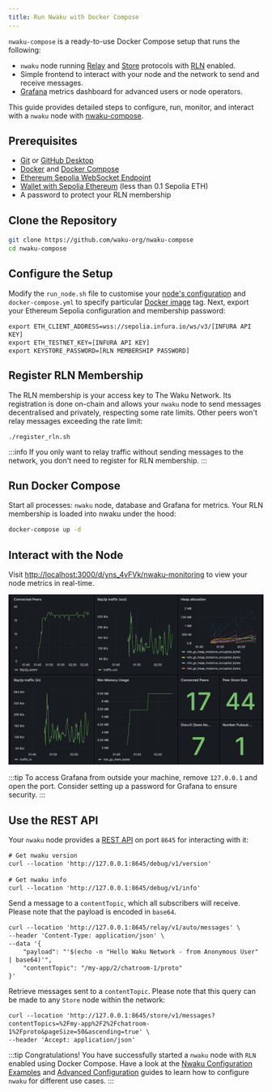 ```yaml
---
title: Run Nwaku with Docker Compose
---
```


`nwaku-compose` is a ready-to-use Docker Compose setup that runs the following:

- `nwaku` node running [Relay](/overview/concepts/protocols#relay) and [Store](/overview/concepts/protocols#store) protocols with [RLN](/overview/concepts/protocols#rln-relay) enabled.
- Simple frontend to interact with your node and the network to send and receive messages.
- [Grafana](https://grafana.com/) metrics dashboard for advanced users or node operators.

This guide provides detailed steps to configure, run, monitor, and interact with a `nwaku` node with [nwaku-compose](https://github.com/waku-org/nwaku-compose).

## Prerequisites

- [Git](https://git-scm.com/) or [GitHub Desktop](https://desktop.github.com/)
- [Docker](https://docs.docker.com/engine/install/) and [Docker Compose](https://docs.docker.com/compose/install/)
- [Ethereum Sepolia WebSocket Endpoint](https://github.com/waku-org/nwaku/blob/master/docs/tutorial/pre-requisites-of-running-on-chain-spam-protected-chat2.md#3-access-a-node-on-the-sepolia-testnet-using-infura)
- [Wallet with Sepolia Ethereum](https://github.com/waku-org/nwaku/blob/master/docs/tutorial/pre-requisites-of-running-on-chain-spam-protected-chat2.md#2-obtain-sepolia-eth-from-faucet) (less than 0.1 Sepolia ETH)
- A password to protect your RLN membership

## Clone the Repository

```bash
git clone https://github.com/waku-org/nwaku-compose
cd nwaku-compose
```

## Configure the Setup

Modify the `run_node.sh` file to customise your [node's configuration](/guides/reference/node-config-options) and `docker-compose.yml` to specify particular [Docker image](https://hub.docker.com/r/statusteam/nim-waku/tags) tag. Next, export your Ethereum Sepolia configuration and membership password:

```shell
export ETH_CLIENT_ADDRESS=wss://sepolia.infura.io/ws/v3/[INFURA API KEY]
export ETH_TESTNET_KEY=[INFURA API KEY]
export KEYSTORE_PASSWORD=[RLN MEMBERSHIP PASSWORD]
```

## Register RLN Membership

The RLN membership is your access key to The Waku Network. Its registration is done on-chain and allows your `nwaku` node to send messages decentralised and privately, respecting some rate limits. Other peers won't relay messages exceeding the rate limit:

```shell
./register_rln.sh
```

:::info
If you only want to relay traffic without sending messages to the network, you don't need to register for RLN membership.
:::

## Run Docker Compose

Start all processes: `nwaku` node, database and Grafana for metrics. Your RLN membership is loaded into nwaku under the hood:

```bash
docker-compose up -d
```

## Interact with the Node

Visit <http://localhost:3000/d/yns_4vFVk/nwaku-monitoring> to view your node metrics in real-time.

![nwaku compose dashboard](/img/nwaku-compose-dashboard.png)

:::tip
To access Grafana from outside your machine, remove `127.0.0.1` and open the port. Consider setting up a password for Grafana to ensure security.
:::

## Use the REST API

Your `nwaku` node provides a [REST API](https://waku-org.github.io/waku-rest-api/) on port `8645` for interacting with it:

```shell
# Get nwaku version
curl --location 'http://127.0.0.1:8645/debug/v1/version'

# Get nwaku info
curl --location 'http://127.0.0.1:8645/debug/v1/info'
```

Send a message to a `contentTopic`, which all subscribers will receive. Please note that the payload is encoded in `base64`.

```shell
curl --location 'http://127.0.0.1:8645/relay/v1/auto/messages' \
--header 'Content-Type: application/json' \
--data '{
    "payload": "'$(echo -n "Hello Waku Network - from Anonymous User" | base64)'",
    "contentTopic": "/my-app/2/chatroom-1/proto"
}'
```

Retrieve messages sent to a `contentTopic`. Please note that this query can be made to any `Store` node within the network:

```shell
curl --location 'http://127.0.0.1:8645/store/v1/messages?contentTopics=%2Fmy-app%2F2%2Fchatroom-1%2Fproto&pageSize=50&ascending=true' \
--header 'Accept: application/json'
```

:::tip Congratulations!
You have successfully started a `nwaku` node with `RLN` enabled using Docker Compose. Have a look at the [Nwaku Configuration Examples](/guides/nwaku/configure-nwaku) and [Advanced Configuration](https://github.com/waku-org/nwaku-compose/blob/master/ADVANCED.md) guides to learn how to configure `nwaku` for different use cases.
:::